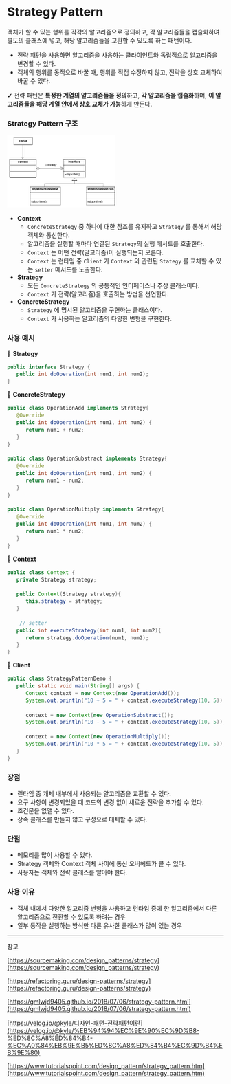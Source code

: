 # Strategy Pattern

객체가 할 수 있는 행위를 각각의 알고리즘으로 정의하고, 각 알고리즘들을 캡술화하여 별도의 클래스에 넣고, 해당 알고리즘들을 교환할 수 있도록 하는 패턴이다.

- 전략 패턴을 사용하면 알고리즘을 사용하는 클라이언트와 독립적으로 알고리즘을 변경할 수 있다.
- 객체의 행위를 동적으로 바꿀 때, 행위를 직접 수정하지 않고, 전략을 상호 교체하여 바꿀 수 있다.

✔ 전략 패턴은 **특정한 계열의 알고리즘들을 정의**하고, **각 알고리즘을 캡슐화**하며, **이 알고리즘들을 해당 계열 안에서 상호 교체가 가능**하게 만든다.



### Strategy Pattern 구조

<img src="./images/strategy_structure.png" width="50%" height="30%">

- **Context**
    - `ConcreteStrategy` 중 하나에 대한 참조를 유지하고 `Strategy` 를 통해서 해당 객체와 통신한다.
    - 알고리즘을 실행할 때마다 연결된 `Strategy`의 실행 메서드를 호출한다.
    - `Context` 는 어떤 전략(알고리즘)이 실행되는지 모른다.
    - `Context` 는 런타임 중 `Client` 가 `Context` 와 관련된 `Stategy` 를 교체할 수 있는 `setter` 메서드를 노출한다.
- **Strategy**
    - 모든 `ConcreteStrategy` 의 공통적인 인터페이스나 추상 클래스이다.
    - `Context` 가 전략(알고리즘)을 호출하는 방법을 선언한다.
- **ConcreteStrategy**
    - `Strategy` 에 명시된 알고리즘을 구현하는 클래스이다.
    - `Context` 가 사용하는 알고리즘의 다양한 변형을 구현한다.



### 사용 예시

📌 **Strategy**

```java
public interface Strategy {
   public int doOperation(int num1, int num2);
}
```

📌 **ConcreteStrategy**

```java
public class OperationAdd implements Strategy{
   @Override
   public int doOperation(int num1, int num2) {
      return num1 + num2;
   }
}

public class OperationSubstract implements Strategy{
   @Override
   public int doOperation(int num1, int num2) {
      return num1 - num2;
   }
}

public class OperationMultiply implements Strategy{
   @Override
   public int doOperation(int num1, int num2) {
      return num1 * num2;
   }
}
```

📌 **Context**

```java
public class Context {
   private Strategy strategy;

   public Context(Strategy strategy){
      this.strategy = strategy;
   }

	// setter
   public int executeStrategy(int num1, int num2){
      return strategy.doOperation(num1, num2);
   }
}
```

📌 **Client**

```java
public class StrategyPatternDemo {
   public static void main(String[] args) {
      Context context = new Context(new OperationAdd());		
      System.out.println("10 + 5 = " + context.executeStrategy(10, 5));

      context = new Context(new OperationSubstract());		
      System.out.println("10 - 5 = " + context.executeStrategy(10, 5));

      context = new Context(new OperationMultiply());		
      System.out.println("10 * 5 = " + context.executeStrategy(10, 5));
   }
}
```




### 장점

- 런타임 중 개체 내부에서 사용되는 알고리즘을 교환할 수 있다.
- 요구 사항이 변경되었을 때 코드의 변경 없이 새로운 전략을 추가할 수 있다.
- 조건문을 없앨 수 있다.
- 상속 클래스를 만들지 않고 구성으로 대체할 수 있다.

### 단점

- 메모리를 많이 사용할 수 있다.
- Strategy 객체와 Context 객체 사이에 통신 오버헤드가 클 수 있다.
- 사용자는 객체와 전략 클래스를 알아야 한다.

### 사용 이유

- 객체 내에서 다양한 알고리즘 변형을 사용하고 런타임 중에 한 알고리즘에서 다른 알고리즘으로 전환할 수 있도록 하려는 경우
- 일부 동작을 실행하는 방식만 다른 유사한 클래스가 많이 있는 경우




----------

참고

[https://sourcemaking.com/design_patterns/strategy](https://sourcemaking.com/design_patterns/strategy)

[https://refactoring.guru/design-patterns/strategy](https://refactoring.guru/design-patterns/strategy)

[https://gmlwjd9405.github.io/2018/07/06/strategy-pattern.html](https://gmlwjd9405.github.io/2018/07/06/strategy-pattern.html)

[https://velog.io/@kyle/디자인-패턴-전략패턴이란](https://velog.io/@kyle/%EB%94%94%EC%9E%90%EC%9D%B8-%ED%8C%A8%ED%84%B4-%EC%A0%84%EB%9E%B5%ED%8C%A8%ED%84%B4%EC%9D%B4%EB%9E%80)

[https://www.tutorialspoint.com/design_pattern/strategy_pattern.htm](https://www.tutorialspoint.com/design_pattern/strategy_pattern.htm)
